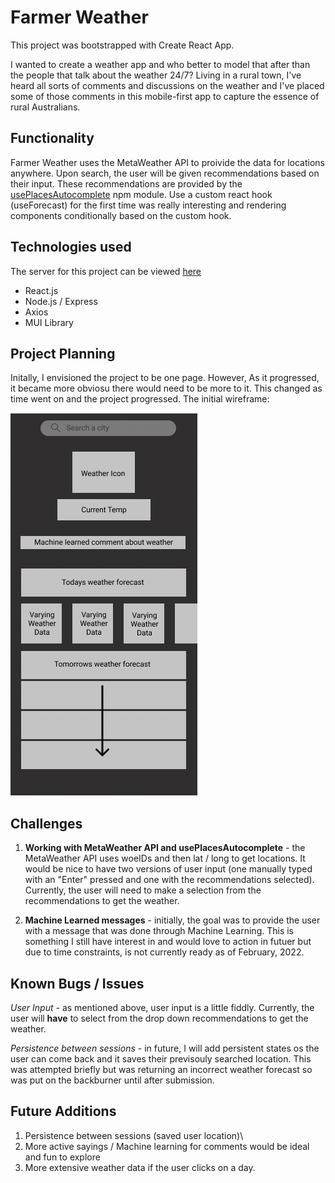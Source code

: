 # Farmer Weather
This project was bootstrapped with Create React App. 

I wanted to create a weather app and who better to model that after than the people that talk about the weather 24/7? Living in a rural town, I've heard all sorts of comments and discussions on the weather and I've placed some of those comments in this mobile-first app to capture the essence of rural Australians.

## Functionality
Farmer Weather uses the MetaWeather API to proivide the data for locations anywhere. Upon search, the user will be given recommendations based on their input. These recommendations are provided by the [usePlacesAutocomplete](https://github.com/wellyshen/use-places-autocomplete) npm module. Use a custom react hook (useForecast) for the first time was really interesting and rendering components conditionally based on the custom hook.

## Technologies used
The server for this project can be viewed [here](https://github.com/carterdeacon/react-weather-server)

* React.js
* Node.js / Express
* Axios
* MUI Library

## Project Planning
Initally, I envisioned the project to be one page. However, As it progressed, it became more obviosu there would need to be more to it. This changed as time went on and the project progressed. The initial wireframe:

![wireframe](./src/assets/wireframe.png)

## Challenges
1. __Working with MetaWeather API and usePlacesAutocomplete__ - the MetaWeather API uses woeIDs and then lat / long to get locations. It would be nice to have two versions of user input (one manually typed with an "Enter" pressed and one with the recommendations selected). Currently, the user will need to make a selection from the recommendations to get the weather. 

2. __Machine Learned messages__ - initially, the goal was to provide the user with a message that was done through Machine Learning. This is something I still have interest in and would love to action in futuer but due to time constraints, is not currently ready as of February, 2022.

## Known Bugs / Issues
_User Input_ - as mentioned above, user input is a little fiddly. Currently, the user will __have__ to select from the drop down recommendations to get the weather.

_Persistence between sessions_ - in future, I will add persistent states os the user can come back and it saves their previsouly searched location. This was attempted briefly but was returning an incorrect weather forecast so was put on the backburner until after submission.

## Future Additions
1. Persistence between sessions (saved user location)\
2. More active sayings / Machine learning for comments would be ideal and fun to explore
3. More extensive weather data if the user clicks on a day.
